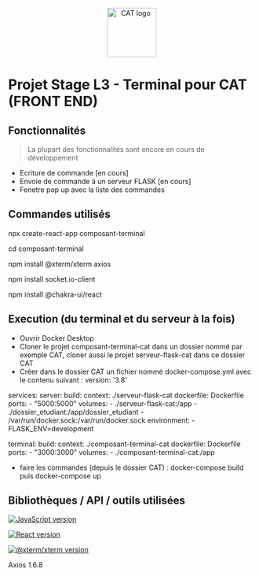 <p align="center">
  <a href="https://www.cat.savoircoder.fr/accueil/" target="_blank" rel="noopener noreferrer">
    <img width="100" src="https://www.cat.savoircoder.fr/static/moulinette/img/logo/home_logo.png" alt="CAT logo">
  </a>
</p>

# Projet Stage L3 - Terminal pour CAT (FRONT END)

## Fonctionnalités

> La plupart des fonctionnalités sont encore en cours de développement 

- Ecriture de commande \[en cours]
- Envoie de commande à un serveur FLASK \[en cours]
- Fenetre pop up avec la liste des commandes


## Commandes utilisés 
npx create-react-app composant-terminal

cd composant-terminal

npm install @xterm/xterm axios

npm install socket.io-client

npm install @chakra-ui/react





## Execution (du terminal et du serveur à la fois)
- Ouvrir Docker Desktop
- Cloner le projet composant-terminal-cat dans un dossier nommé par exemple CAT, cloner aussi le projet serveur-flask-cat dans ce dossier CAT
- Créer dans le dossier CAT un fichier nommé docker-compose.yml avec le contenu suivant : 
version: '3.8'

services:
  server:
    build:
      context: ./serveur-flask-cat
      dockerfile: Dockerfile
    ports:
      - "5000:5000"
    volumes:
      - ./serveur-flask-cat:/app
      - ./dossier_etudiant:/app/dossier_etudiant
      - /var/run/docker.sock:/var/run/docker.sock
    environment:
      - FLASK_ENV=development

  terminal:
    build:
      context: ./composant-terminal-cat
      dockerfile: Dockerfile
    ports:
      - "3000:3000"
    volumes:
      - ./composant-terminal-cat:/app


- faire les commandes (depuis le dossier CAT) : docker-compose build puis docker-compose up


## Bibliothèques / API / outils utilisées


[![JavaScript version](https://img.shields.io/badge/JavaScript-%23F7DF1E?style=for-the-badge&logo=javascript&labelColor=grey)](https://developer.mozilla.org/fr/docs/Web/JavaScript)

[![React version](https://img.shields.io/badge/React%20v18.3.1-%2361DAFB?style=for-the-badge&logo=react&labelColor=grey)](https://fr.legacy.reactjs.org/)

[![@xterm/xterm version](https://img.shields.io/badge/@xterm/xterm%20v5.5.0-%23449acc?style=for-the-badge&logo=expertsexchange&logoColor=%23449acc&labelColor=grey)](https://xtermjs.org/)

Axios 1.6.8